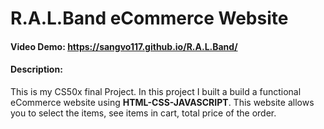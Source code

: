 # R.A.L.Band eCommerce Website
#### Video Demo:  <https://sangvo117.github.io/R.A.L.Band/>
#### Description:
This is my CS50x final Project. In this project I built a build a functional eCommerce website using **HTML-CSS-JAVASCRIPT**. This website allows you to select the items, see items in cart, total price of the order.



